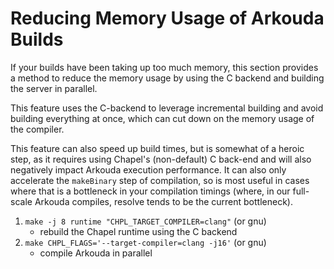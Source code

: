 Reducing Memory Usage of Arkouda Builds
=======================================

If your builds have been taking up too much memory, this section provides a method to reduce the memory usage by using the C backend and building the server in parallel.

This feature uses the C-backend to leverage incremental building and avoid building everything at once, which can cut down on the memory usage of the compiler.

This feature can also speed up build times, but is somewhat of a heroic step, as it requires using Chapel's (non-default) C back-end and will also negatively impact Arkouda execution performance. It can also only accelerate the `makeBinary` step of compilation, so is most useful in cases where that is a bottleneck in your compilation timings (where, in our full-scale Arkouda compiles, resolve tends to be the current bottleneck).

1. `make -j 8 runtime "CHPL_TARGET_COMPILER=clang"` (or gnu)
    - rebuild the Chapel runtime using the C backend
2. `make CHPL_FLAGS='--target-compiler=clang -j16'` (or gnu)
    - compile Arkouda in parallel


